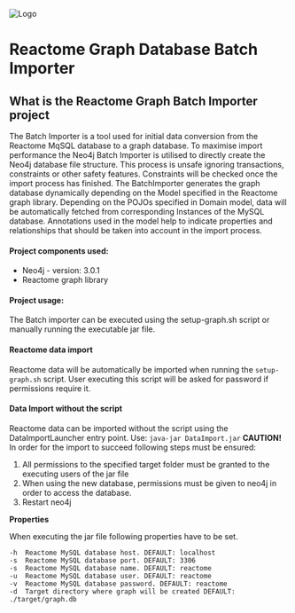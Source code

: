 ![Logo](https://cdn.evbuc.com/images/3621635/40070539972/1/logo.png)

# Reactome Graph Database Batch Importer

## What is the Reactome Graph Batch Importer project

The Batch Importer is a tool used for initial data conversion from the Reactome MqSQL database to a graph database. To maximise import performance the Neo4j Batch Importer is utilised to directly create the Neo4j database file structure. This process is unsafe ignoring transactions, constraints or other safety features. Constraints will be checked once the import process has finished. 
The BatchImporter generates the graph database dynamically depending on the Model specified in the Reactome graph library. Depending on the POJOs specified in Domain model, data will be automatically fetched from corresponding Instances of the MySQL database. Annotations used in the model help to indicate properties and relationships that should be taken into account in the import process.  

#### Project components used:

* Neo4j - version: 3.0.1
* Reactome graph library 

#### Project usage: 

The Batch importer can be executed using the setup-graph.sh script or manually running the executable jar file. 

#### Reactome data import

Reactome data will be automatically be imported when running the ```setup-graph.sh``` script. User executing this script will be asked for password if permissions require it.

#### Data Import without the script

Reactome data can be imported without the script using the DataImportLauncher entry point. Use: ```java-jar DataImport.jar```
**CAUTION!**
In order for the import to succeed following steps must be ensured:
 1) All permissions to the specified target folder must be granted to the executing users of the jar file
 2) When using the new database, permissions must be given to neo4j in order to access the database.
 3) Restart neo4j 

**Properties**

When executing the jar file following properties have to be set.

    -h  Reactome MySQL database host. DEFAULT: localhost
    -s  Reactome MySQL database port. DEFAULT: 3306
    -s  Reactome MySQL database name. DEFAULT: reactome
    -u  Reactome MySQL database user. DEFAULT: reactome
    -v  Reactome MySQL database password. DEFAULT: reactome
    -d  Target directory where graph will be created DEFAULT: ./target/graph.db